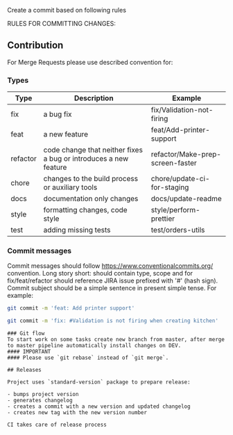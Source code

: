 Create a commit based on following rules


RULES FOR COMMITTING CHANGES:

## Contribution

For Merge Requests please use described convention for:

### Types

| Type     | Description                                                      | Example                          |
| -------- | ---------------------------------------------------------------- |----------------------------------|
| fix      | a bug fix                                                        | fix/Validation-not-firing        |
| feat     | a new feature                                                    | feat/Add-printer-support         |
| refactor | code change that neither fixes a bug or introduces a new feature | refactor/Make-prep-screen-faster |
| chore    | changes to the build process or auxiliary tools                  | chore/update-ci-for-staging      |
| docs     | documentation only changes                                       | docs/update-readme               |
| style    | formatting changes, code style                                   | style/perform-prettier           |
| test     | adding missing tests                                             | test/orders-utils                |

### Commit messages

Commit messages should follow <https://www.conventionalcommits.org/> convention.
Long story short: should contain type, scope and for fix/feat/refactor should reference JIRA issue prefixed with '#' (hash sign).
Commit subject should be a simple sentence in present simple tense. For example:

```bash
git commit -m 'feat: Add printer support'

git commit -m 'fix: #Validation is not firing when creating kitchen'
```

```
### Git flow
To start work on some tasks create new branch from master, after merge to master pipeline automatically install changes on DEV.
#### IMPORTANT
#### Please use `git rebase` instead of `git merge`.

## Releases

Project uses `standard-version` package to prepare release:

- bumps project version
- generates changelog
- creates a commit with a new version and updated changelog
- creates new tag with the new version number

CI takes care of release process
